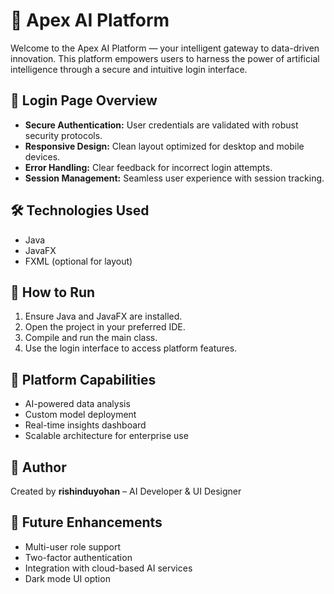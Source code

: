 <!DOCTYPE html>
<html lang="en">
<body>
    <h1>🤖 Apex AI Platform</h1>
    <p>Welcome to the Apex AI Platform — your intelligent gateway to data-driven innovation. This platform empowers users to harness the power of artificial intelligence through a secure and intuitive login interface.</p>
    <h2>🔐 Login Page Overview</h2>
    <ul>
        <li><strong>Secure Authentication:</strong> User credentials are validated with robust security protocols.</li>
        <li><strong>Responsive Design:</strong> Clean layout optimized for desktop and mobile devices.</li>
        <li><strong>Error Handling:</strong> Clear feedback for incorrect login attempts.</li>
        <li><strong>Session Management:</strong> Seamless user experience with session tracking.</li>
    </ul>
    <h2>🛠️ Technologies Used</h2>
    <ul>
        <li>Java</li>
        <li>JavaFX</li>
        <li>FXML (optional for layout)</li>
    </ul>
    <h2>📂 How to Run</h2>
    <ol>
        <li>Ensure Java and JavaFX are installed.</li>
        <li>Open the project in your preferred IDE.</li>
        <li>Compile and run the main class.</li>
        <li>Use the login interface to access platform features.</li>
    </ol>
    <h2>🚀 Platform Capabilities</h2>
    <ul>
        <li>AI-powered data analysis</li>
        <li>Custom model deployment</li>
        <li>Real-time insights dashboard</li>
        <li>Scalable architecture for enterprise use</li>
    </ul>
    <h2>📄 Author</h2>
    <p>Created by <strong>rishinduyohan</strong> – AI Developer & UI Designer</p>
    <h2>🌟 Future Enhancements</h2>
    <ul>
        <li>Multi-user role support</li>
        <li>Two-factor authentication</li>
        <li>Integration with cloud-based AI services</li>
        <li>Dark mode UI option</li>
    </ul>

</body>
</html>
